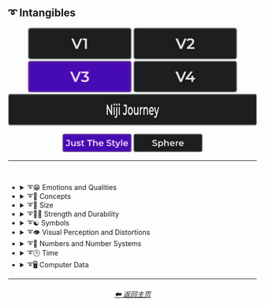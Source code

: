 <h2>➰ Intangibles</h2>

<div align="center">

[<img src="/Images/Repo_Parts/Buttons/Version_Buttons/button_version_V1_inactive.webp?raw=true" alt="MidJourney V1" height="64" />](/Pages/MJ_V1/Style_Pages/Sphere/Intangibles.md)
[<img src="/Images/Repo_Parts/Buttons/Version_Buttons/button_version_V2_inactive.webp?raw=true" alt="MidJourney V2" height="64" />](/Pages/MJ_V2/Style_Pages/Sphere/Intangibles.md)
[<img src="/Images/Repo_Parts/Buttons/Version_Buttons/button_version_V3_active.webp?raw=true" alt="MidJourney V3" height="64" />](/Pages/MJ_V3/Style_Pages/Just_The_Style/Intangibles.md)
[<img src="/Images/Repo_Parts/Buttons/Version_Buttons/button_version_V4_inactive.webp?raw=true" alt="MidJourney V4" height="64" />](/Pages/MJ_V4/Style_Pages/Just_The_Style/Intangibles.md)
<br>
[<img src="/Images/Repo_Parts/Buttons/Version_Buttons/button_version_niji_inactive_full.webp?raw=true" alt="Niji Journey" height="64" />](/Pages/Niji_Journey/Style_Pages/Intangibles.md)

[<img src="/Images/Repo_Parts/Buttons/Image_Type_Buttons/button_just_the_style_active.webp?raw=true" alt="Just The Style" width="140.5" />](/Pages/MJ_V3/Style_Pages/Just_The_Style/Intangibles.md)
[<img src="/Images/Repo_Parts/Buttons/Image_Type_Buttons/button_sphere_inactive.webp?raw=true" alt="Sphere" width="140.5" />](/Pages/MJ_V3/Style_Pages/Sphere/Intangibles.md)

</div>

<hr>
<br>


- <details><summary>➰😁 Emotions and Qualities</summary><p><div align="center">

	| Happy | Happy Accidents | Joyful |
	| :-: | :-: | :-: |
	| <img src="/Images/MJ_V3/MidJourney_Styles/Happy.webp?raw=true" width="256" /> | <img src="/Images/MJ_V3/MidJourney_Styles/Happy_Accidents.webp?raw=true" width="256" /> | <img src="/Images/MJ_V3/MidJourney_Styles/Wave_12/Joyful.webp?raw=true" width="256" /> |
	
	<br>

	| Excited | Euphoric | Love |
	| :-: | :-: | :-: |
	| <img src="/Images/MJ_V3/MidJourney_Styles/Excited.webp?raw=true" width="256" /> | <img src="/Images/MJ_V3/MidJourney_Styles/Euphoric.webp?raw=true" width="256" /> | <img src="/Images/MJ_V3/MidJourney_Styles/Wave_11/Love.webp?raw=true" width="256" /> |

	<br>
	
	| Sad | Lonely | Depressing |
	| :-: | :-: | :-: |
	| <img src="/Images/MJ_V3/MidJourney_Styles/Sad.webp?raw=true" width="256" /> | <img src="/Images/MJ_V3/MidJourney_Styles/Lonely.webp?raw=true" width="256" /> | <img src="/Images/MJ_V3/MidJourney_Styles/Depressing.webp?raw=true" width="256" /> |
	
	<br>
	
	| Cheerful | Surprise |
	| :-: | :-: |
	| <img src="/Images/MJ_V3/MidJourney_Styles/Wave_13/Cheerful.webp?raw=true" width="256" /> | <img src="/Images/MJ_V3/MidJourney_Styles/Wave_12/Surprise.webp?raw=true" width="256" /> |

	<br>

	| Emotion | Emotional |
	| :-: | :-: |
	| <img src="/Images/MJ_V3/MidJourney_Styles/Wave_13/Emotion.webp?raw=true" width="256" /> | <img src="/Images/MJ_V3/MidJourney_Styles/Wave_12/Emotional.webp?raw=true" width="256" /> |

	<br>
	
	| Intense | Freaky |
	| :-: | :-: |
	| <img src="/Images/MJ_V3/MidJourney_Styles/Wave_14/Intense.webp?raw=true" width="256" /> | <img src="/Images/MJ_V3/MidJourney_Styles/Freaky.webp?raw=true" width="256" /> |

	<br>
	
	| Clever | Brilliant | Intelligent |
	| :-: | :-: | :-: |
	| <img src="/Images/MJ_V3/MidJourney_Styles/Wave_12/Clever.webp?raw=true" width="256" /> | <img src="/Images/MJ_V3/MidJourney_Styles/Wave_13/Brilliant.webp?raw=true" width="256" /> | <img src="/Images/MJ_V3/MidJourney_Styles/Wave_13/Intelligent.webp?raw=true" width="256" /> |

	<br>

	| Whimsical |
	| :-: |
	| <img src="/Images/MJ_V3/MidJourney_Styles/Wave_12/Whimsical.webp?raw=true" width="256" /> |
	
	<br>
	
	| Pleasing | Evocative |
	| :-: | :-: |
	| <img src="/Images/MJ_V3/MidJourney_Styles/Wave_13/Pleasing.webp?raw=true" width="256" /> | <img src="/Images/MJ_V3/MidJourney_Styles/Wave_12/Evocative.webp?raw=true" width="256" /> |

	<br>

	| Angry | Dangerous |
	| :-: | :-: |
	| <img src="/Images/MJ_V3/MidJourney_Styles/Angry.webp?raw=true" width="256" /> | <img src="/Images/MJ_V3/MidJourney_Styles/Wave_11/Dangerous.webp?raw=true" width="256" /> |

	<br>

	| Angelic | Good | Heavenly |
	| :-: | :-: | :-: |
	| <img src="/Images/MJ_V3/MidJourney_Styles/Angelic.webp?raw=true" width="256" /> | <img src="/Images/MJ_V3/MidJourney_Styles/Good.webp?raw=true" width="256" /> | <img src="/Images/MJ_V3/MidJourney_Styles/Wave_12/Heavenly.webp?raw=true" width="256" /> |

	<br>

	| Evil | Diabolic | Demonic |
	| :-: | :-: | :-: |
	| <img src="/Images/MJ_V3/MidJourney_Styles/Evil.webp?raw=true" width="256" /> | <img src="/Images/MJ_V3/MidJourney_Styles/Wave_11/Diabolic.webp?raw=true" width="256" /> | <img src="/Images/MJ_V3/MidJourney_Styles/Wave_11/Demonic.webp?raw=true" width="256" /> |

	<br>

	| Corrupt | Corrupted |
	| :-: | :-: |
	| <img src="/Images/MJ_V3/MidJourney_Styles/Wave_11/Corrupt.webp?raw=true" width="256" /> | <img src="/Images/MJ_V3/MidJourney_Styles/Wave_11/Corrupted.webp?raw=true" width="256" /> |

	<br>
	
	| God | Devil |
	| :-: | :-: |
	| <img src="/Images/MJ_V3/MidJourney_Styles/God.webp?raw=true" width="256" /> | <img src="/Images/MJ_V3/MidJourney_Styles/Devil.webp?raw=true" width="256" /> |

	<br>

	| Benevolent | Malevolent |
	| :-: | :-: |
	| <img src="/Images/MJ_V3/MidJourney_Styles/Benevolent.webp?raw=true" width="256" /> | <img src="/Images/MJ_V3/MidJourney_Styles/Malevolent.webp?raw=true" width="256" /> |

	<br>
	
	| Troubled | Cringey |
	| :-: | :-: |
	| <img src="/Images/MJ_V3/MidJourney_Styles/Wave_14/Troubled.webp?raw=true" width="256" /> | <img src="/Images/MJ_V3/MidJourney_Styles/Wave_14/Cringey.webp?raw=true" width="256" /> |

	<br>

	| Creepy | Horror | Frightened |
	| :-: | :-: | :-: |
	| <img src="/Images/MJ_V3/MidJourney_Styles/Creepy.webp?raw=true" width="256" /> | <img src="/Images/MJ_V3/MidJourney_Styles/Horror.webp?raw=true" width="256" /> | <img src="/Images/MJ_V3/MidJourney_Styles/Wave_12/Frightened.webp?raw=true" width="256" /> |

	<br>
	
	| Soulful | Sublime | Ideal |
	| :-: | :-: | :-: |
	| <img src="/Images/MJ_V3/MidJourney_Styles/Wave_12/Soulful.webp?raw=true" width="256" /> | <img src="/Images/MJ_V3/MidJourney_Styles/Wave_12/Sublime.webp?raw=true" width="256" /> | <img src="/Images/MJ_V3/MidJourney_Styles/Wave_12/Ideal.webp?raw=true" width="256" /> |

	<br>

	| Luscious | Consumable |
	| :-: | :-: |
	| <img src="/Images/MJ_V3/MidJourney_Styles/Wave_13/Luscious.webp?raw=true" width="256" /> | <img src="/Images/MJ_V3/MidJourney_Styles/Wave_13/Consumable.webp?raw=true" width="256" /> |

	<br>
	
	| Cute |
	| :-: |
	| <img src="/Images/MJ_V3/MidJourney_Styles/Wave_11/Cute.webp?raw=true" width="256" /> |

	</div></p></details>


- <details><summary>➰🧠 Concepts</summary><p><div align="center">

	| Concept | Conceptual | Number |
	| :-: | :-: | :-: |
	| <img src="/Images/MJ_V3/MidJourney_Styles/Wave_13/Concept.webp?raw=true" width="256" /> | <img src="/Images/MJ_V3/MidJourney_Styles/Wave_14/Conceptual.webp?raw=true" width="256" /> | <img src="/Images/MJ_V3/MidJourney_Styles/Wave_13/Number.webp?raw=true" width="256" /> |

	<br>

	| Infused | Refreshing | Essence |
	| :-: | :-: | :-: |
	| <img src="/Images/MJ_V3/MidJourney_Styles/Infused.webp?raw=true" width="256" /> | <img src="/Images/MJ_V3/MidJourney_Styles/Refreshing.webp?raw=true" width="256" /> | <img src="/Images/MJ_V3/MidJourney_Styles/Essence.webp?raw=true" width="256" /> |
	
	<br>
	
	| Esoteric | Supersonic | Magnetic |
	| :-: | :-: | :-: |
	| <img src="/Images/MJ_V3/MidJourney_Styles/Wave_11/Esoteric.webp?raw=true" width="256" /> | <img src="/Images/MJ_V3/MidJourney_Styles/Supersonic.webp?raw=true" width="256" /> | <img src="/Images/MJ_V3/MidJourney_Styles/Wave_11/Magnetic.webp?raw=true" width="256" /> |

	<br>

	| Significant | Insanity |
	| :-: | :-: |
	| <img src="/Images/MJ_V3/MidJourney_Styles/Significant.webp?raw=true" width="256" /> | <img src="/Images/MJ_V3/MidJourney_Styles/Wave_11/Insanity.webp?raw=true" width="256" /> |

	<br>

	| Void |
	| :-: |
	| <img src="/Images/MJ_V3/MidJourney_Styles/Wave_12/Void.webp?raw=true" width="256" /> |
	
	<br>
	
	| Theme |
	| :-: |
	| <img src="/Images/MJ_V3/MidJourney_Styles/Wave_13/Theme.webp?raw=true" width="256" /> |

	<br>

	| Neural | Bleak | Barren |
	| :-: | :-: | :-: |
	| <img src="/Images/MJ_V3/MidJourney_Styles/Wave_13/Neural.webp?raw=true" width="256" /> | <img src="/Images/MJ_V3/MidJourney_Styles/Wave_13/Bleak.webp?raw=true" width="256" /> | <img src="/Images/MJ_V3/MidJourney_Styles/Wave_13/Barren.webp?raw=true" width="256" /> |
	
	<br>

	| Eerie | Vast |
	| :-: | :-: |
	| <img src="/Images/MJ_V3/MidJourney_Styles/Wave_10/Eerie.webp?raw=true" width="256" /> | <img src="/Images/MJ_V3/MidJourney_Styles/Wave_10/Vast.webp?raw=true" width="256" /> |
	
	<br>

	| Nothing | Something |
	| :-: | :-: |
	| <img src="/Images/MJ_V3/MidJourney_Styles/Wave_11/Nothing.webp?raw=true" width="256" /> | <img src="/Images/MJ_V3/MidJourney_Styles/Wave_11/Something.webp?raw=true" width="256" /> |
	
	<br>
	
	| Anything | Everything |
	| :-: | :-: |
	| <img src="/Images/MJ_V3/MidJourney_Styles/Wave_11/Anything.webp?raw=true" width="256" /> | <img src="/Images/MJ_V3/MidJourney_Styles/Wave_11/Everything.webp?raw=true" width="256" /> |

	<br>

	| Someone | Somebody |
	| :-: | :-: |
	| <img src="/Images/MJ_V3/MidJourney_Styles/Wave_12/Someone.webp?raw=true" width="256" /> | <img src="/Images/MJ_V3/MidJourney_Styles/Wave_12/Somebody.webp?raw=true" width="256" /> |

	<br>

	| No-one | Nobody |
	| :-: | :-: |
	| <img src="/Images/MJ_V3/MidJourney_Styles/Wave_12/No-one.webp?raw=true" width="256" /> | <img src="/Images/MJ_V3/MidJourney_Styles/Wave_12/Nobody.webp?raw=true" width="256" /> |

	<br>

	| Anyone | Anybody |
	| :-: | :-: |
	| <img src="/Images/MJ_V3/MidJourney_Styles/Wave_12/Anyone.webp?raw=true" width="256" /> | <img src="/Images/MJ_V3/MidJourney_Styles/Wave_12/Anybody.webp?raw=true" width="256" /> |

	<br>
	
	| Forms | Freaky-Forms |
	| :-: | :-: |
	| <img src="/Images/MJ_V3/MidJourney_Styles/Forms.webp?raw=true" width="256" /> | <img src="/Images/MJ_V3/MidJourney_Styles/Freaky-Forms.webp?raw=true" width="256" /> |

	<br>
	
	| Unknown | Untitled |
	| :-: | :-: |
	| <img src="/Images/MJ_V3/MidJourney_Styles/Unknown.webp?raw=true" width="256" /> | <img src="/Images/MJ_V3/MidJourney_Styles/Untitled.webp?raw=true" width="256" /> |
	
	<br>
	
	| Example | Instance | Incarnation |
	| :-: | :-: | :-: |
	| <img src="/Images/MJ_V3/MidJourney_Styles/Example.webp?raw=true" width="256" /> | <img src="/Images/MJ_V3/MidJourney_Styles/Instance.webp?raw=true" width="256" /> | <img src="/Images/MJ_V3/MidJourney_Styles/Incarnation.webp?raw=true" width="256" /> |
	
	<br>
	
	| Multifarious | Diverse |
	| :-: | :-: |
	| <img src="/Images/MJ_V3/MidJourney_Styles/Multifarious.webp?raw=true" width="256" /> | <img src="/Images/MJ_V3/MidJourney_Styles/Diverse.webp?raw=true" width="256" /> |

	<br>
	
	| Feng Shui | Perfectionism | OCD |
	| :-: | :-: | :-: |
	| <img src="/Images/MJ_V3/MidJourney_Styles/Feng_Shui.webp?raw=true" width="256" /> | <img src="/Images/MJ_V3/MidJourney_Styles/Perfectionism.webp?raw=true" width="256" /> | <img src="/Images/MJ_V3/MidJourney_Styles/OCD.webp?raw=true" width="256" /> |
	
	<br>

	| Knolling | Organized | Sorted |
	| :-: | :-: | :-: |
	| <img src="/Images/MJ_V3/MidJourney_Styles/Wave_14/Knolling.webp?raw=true" width="256" /> | <img src="/Images/MJ_V3/MidJourney_Styles/Organized.webp?raw=true" width="256" /> | <img src="/Images/MJ_V3/MidJourney_Styles/Sorted.webp?raw=true" width="256" /> |

	<br>

	| Neat | Tidy | Archive |
	| :-: | :-: | :-: |
	| <img src="/Images/MJ_V3/MidJourney_Styles/Neat.webp?raw=true" width="256" /> | <img src="/Images/MJ_V3/MidJourney_Styles/Tidy.webp?raw=true" width="256" /> | <img src="/Images/MJ_V3/MidJourney_Styles/Wave_12/Archive.webp?raw=true" width="256" /> |

	<br>
	
	| Random | Technique |
	| :-: | :-: |
	| <img src="/Images/MJ_V3/MidJourney_Styles/Random.webp?raw=true" width="256" /> | <img src="/Images/MJ_V3/MidJourney_Styles/Wave_13/Technique.webp?raw=true" width="256" /> |

	<br>

	| Array | Flexible | Upside-Down |
	| :-: | :-: | :-: |
	| <img src="/Images/MJ_V3/MidJourney_Styles/Array.webp?raw=true" width="256" /> | <img src="/Images/MJ_V3/MidJourney_Styles/Flexible.webp?raw=true" width="256" /> | <img src="/Images/MJ_V3/MidJourney_Styles/Upside-Down.webp?raw=true" width="256" /> |

	<br>
	
	| Chiral | Chirality | Ambidextrous |
	| :-: | :-: | :-: |
	| <img src="/Images/MJ_V3/MidJourney_Styles/Wave_14/Chiral.webp?raw=true" width="256" /> | <img src="/Images/MJ_V3/MidJourney_Styles/Wave_14/Chirality.webp?raw=true" width="256" /> | <img src="/Images/MJ_V3/MidJourney_Styles/Wave_14/Ambidextrous.webp?raw=true" width="256" /> |
	
	<br>
	
	| Continuity | Paradigm |
	| :-: | :-: |
	| <img src="/Images/MJ_V3/MidJourney_Styles/Wave_14/Continuity.webp?raw=true" width="256" /> | <img src="/Images/MJ_V3/MidJourney_Styles/Paradigm.webp?raw=true" width="256" /> |

	<br>
	
	| Representation | Manifestation | Indication |
	| :-: | :-: | :-: |
	| <img src="/Images/MJ_V3/MidJourney_Styles/Representation.webp?raw=true" width="256" /> | <img src="/Images/MJ_V3/MidJourney_Styles/Manifestation.webp?raw=true" width="256" /> | <img src="/Images/MJ_V3/MidJourney_Styles/Indication.webp?raw=true" width="256" /> |
	
	<br>
	
	| Embodiment | Quintessence | Apotheosis |
	| :-: | :-: | :-: |
	| <img src="/Images/MJ_V3/MidJourney_Styles/Embodiment.webp?raw=true" width="256" /> | <img src="/Images/MJ_V3/MidJourney_Styles/Quintessence.webp?raw=true" width="256" /> | <img src="/Images/MJ_V3/MidJourney_Styles/Apotheosis.webp?raw=true" width="256" /> |

	<br>
	
	| Kinetic |
	| :-: |
	| <img src="/Images/MJ_V3/MidJourney_Styles/Wave_14/Kinetic.webp?raw=true" width="256" /> |

	<br>

	| Muted | Silence |
	| :-: | :-: |
	| <img src="/Images/MJ_V3/MidJourney_Styles/Muted.webp?raw=true" width="256" /> | <img src="/Images/MJ_V3/MidJourney_Styles/Wave_12/Silence.webp?raw=true" width="256" /> |

	<br>
	
	| Secret | Secretive |
	| :-: | :-: |
	| <img src="/Images/MJ_V3/MidJourney_Styles/Secret.webp?raw=true" width="256" /> | <img src="/Images/MJ_V3/MidJourney_Styles/Secretive.webp?raw=true" width="256" /> |

	<br>

	| Ambiguous Image | Bayer Matrix |
	| :-: | :-: |
	| <img src="/Images/MJ_V3/MidJourney_Styles/Ambiguous_Image.webp?raw=true" width="256" /> | <img src="/Images/MJ_V3/MidJourney_Styles/Bayer_Matrix.webp?raw=true" width="256" /> |

	<br>

	| Beginning | End | Extended |
    | :-: | :-: | :-: |
    | <img src="/Images/MJ_V3/MidJourney_Styles/Beginning.webp?raw=true" width="256" /> | <img src="/Images/MJ_V3/MidJourney_Styles/End.webp?raw=true" width="256" /> | <img src="/Images/MJ_V3/MidJourney_Styles/Wave_13/Extended.webp?raw=true" width="256" /> |

	<br>

	| Life | Death | Purgatory |
	| :-: | :-: | :-: |
	| <img src="/Images/MJ_V3/MidJourney_Styles/Wave_12/Life.webp?raw=true" width="256" /> | <img src="/Images/MJ_V3/MidJourney_Styles/Wave_12/Death.webp?raw=true" width="256" /> | <img src="/Images/MJ_V3/MidJourney_Styles/Wave_12/Purgatory.webp?raw=true" width="256" /> |

	<br>

	| Mind | Ego | Egodeath |
	| :-: | :-: | :-: |
	| <img src="/Images/MJ_V3/MidJourney_Styles/Wave_12/Mind.webp?raw=true" width="256" /> | <img src="/Images/MJ_V3/MidJourney_Styles/Wave_12/Ego.webp?raw=true" width="256" /> | <img src="/Images/MJ_V3/MidJourney_Styles/Wave_12/Egodeath.webp?raw=true" width="256" /> |

	<br>

	| Paradox | Cryptic |
	| :-: | :-: |
	|<img src="/Images/MJ_V3/MidJourney_Styles/Paradox.webp?raw=true" width="256" /> | <img src="/Images/MJ_V3/MidJourney_Styles/Wave_14/Cryptic.webp?raw=true" width="256" /> |

	<br>

	| Modified | Modification | Manipulation |
	| :-: | :-: | :-: |
	| <img src="/Images/MJ_V3/MidJourney_Styles/Wave_13/Modified.webp?raw=true" width="256" /> | <img src="/Images/MJ_V3/MidJourney_Styles/Wave_13/Modification.webp?raw=true" width="256" /> | <img src="/Images/MJ_V3/MidJourney_Styles/Wave_13/Manipulation.webp?raw=true" width="256" /> |
	
	<br>
	
	| Alterations |
	| :-: |
	| <img src="/Images/MJ_V3/MidJourney_Styles/Alterations.webp?raw=true" width="256" /> |

	<br>
	
	| Miscellaneous | Experimental |
	| :-: | :-: |
	| <img src="/Images/MJ_V3/MidJourney_Styles/Wave_13/Miscellaneous.webp?raw=true" width="256" /> | <img src="/Images/MJ_V3/MidJourney_Styles/Wave_13/Experimental.webp?raw=true" width="256" /> |
	
	<br>
	
	| Aspect | Ratio | Aspect Ratio |
	| :-: | :-: | :-: |
	| <img src="/Images/MJ_V3/MidJourney_Styles/Wave_13/Aspect.webp?raw=true" width="256" /> | <img src="/Images/MJ_V3/MidJourney_Styles/Wave_13/Ratio.webp?raw=true" width="256" /> | <img src="/Images/MJ_V3/MidJourney_Styles/Wave_13/Aspect_Ratio.webp?raw=true" width="256" /> |
	
	<br>

	| Physics | Wafting |
	| :-: | :-: |
	| <img src="/Images/MJ_V3/MidJourney_Styles/Physics.webp?raw=true" width="256" /> | <img src="/Images/MJ_V3/MidJourney_Styles/Wafting.webp?raw=true" width="256" /> |

	<br>

	| System | Prompt |
	| :-: | :-: |
	| <img src="/Images/MJ_V3/MidJourney_Styles/Wave_13/System.webp?raw=true" width="256" /> | <img src="/Images/MJ_V3/MidJourney_Styles/Wave_11/Prompt.webp?raw=true" width="256" /> |

    <br>

    | Sinusoid | Summation |
    | :-: | :-: |
    | <img src="/Images/MJ_V3/MidJourney_Styles/Sinusoid.webp?raw=true" width="256" /> | <img src="/Images/MJ_V3/MidJourney_Styles/Summation.webp?raw=true" width="256" /> |

    <br>

    | Destructive | Abrasion |
    | :-: | :-: |
    | <img src="/Images/MJ_V3/MidJourney_Styles/Destructive.webp?raw=true" width="256" /> | <img src="/Images/MJ_V3/MidJourney_Styles/Abrasion.webp?raw=true" width="256" /> |

    <br>

    | Obstructed | Convergence |
    | :-: | :-: |
    | <img src="/Images/MJ_V3/MidJourney_Styles/Obstructed.webp?raw=true" width="256" /> | <img src="/Images/MJ_V3/MidJourney_Styles/Convergence.webp?raw=true" width="256" /> |

    <br>

    | Displace | Shifted | Shifting |
    | :-: | :-: | :-: |
    | <img src="/Images/MJ_V3/MidJourney_Styles/Displace.webp?raw=true" width="256" /> | <img src="/Images/MJ_V3/MidJourney_Styles/Shifted.webp?raw=true" width="256" /> | <img src="/Images/MJ_V3/MidJourney_Styles/Shifting.webp?raw=true" width="256" /> |
	
	<br>
	
	| Accumulation | Accumulated |
	| :-: | :-: |
	| <img src="/Images/MJ_V3/MidJourney_Styles/Accumulation.webp?raw=true" width="256" /> | <img src="/Images/MJ_V3/MidJourney_Styles/Accumulated.webp?raw=true" width="256" /> |

	<br>

	| Resolution | Format |
	| :-: | :-: |
	| <img src="/Images/MJ_V3/MidJourney_Styles/Wave_13/Resolution.webp?raw=true" width="256" /> | <img src="/Images/MJ_V3/MidJourney_Styles/Wave_13/Format.webp?raw=true" width="256" /> |

	<br>
	
	| Breathing |
	| :-: |
	| <img src="/Images/MJ_V3/MidJourney_Styles/Breathing.webp?raw=true" width="256" /> |

	<br>
	
	| Play | Playing | Playful |
	| :-: | :-: | :-: |
	| <img src="/Images/MJ_V3/MidJourney_Styles/Play.webp?raw=true" width="256" /> | <img src="/Images/MJ_V3/MidJourney_Styles/Playing.webp?raw=true" width="256" /> | <img src="/Images/MJ_V3/MidJourney_Styles/Playful.webp?raw=true" width="256" /> |

	<br>
	
	| Wulfken |
	| :-: |
	| <img src="/Images/MJ_V3/MidJourney_Styles/Wulfken.webp?raw=true" width="256" /> |
	
	<br>
	
	| Nom | Nom-Nom |
	| :-: | :-: |
	| <img src="/Images/MJ_V3/MidJourney_Styles/Nom.webp?raw=true" width="256" /> | <img src="/Images/MJ_V3/MidJourney_Styles/Nom-Nom.webp?raw=true" width="256" /> |

	<br>
	
	| Derp | Hurr-Durr |
	| :-: | :-: |
	| <img src="/Images/MJ_V3/MidJourney_Styles/Derp.webp?raw=true" width="256" /> | <img src="/Images/MJ_V3/MidJourney_Styles/Hurr-Durr.webp?raw=true" width="256" /> |
	
	<br>
	
	| Derr | Durrific |
	| :-: | :-: |
	| <img src="/Images/MJ_V3/MidJourney_Styles/Derr.webp?raw=true" width="256" /> | <img src="/Images/MJ_V3/MidJourney_Styles/Durrific.webp?raw=true" width="256" /> |

	</div></p></details>


- <details><summary>➰🤏 Size</summary><p><div align="center">

	| Size | Bite-Sized | Scale |
	| :-: | :-: | :-: |
	| <img src="/Images/MJ_V3/MidJourney_Styles/Wave_13/Size.webp?raw=true" width="256" /> | <img src="/Images/MJ_V3/MidJourney_Styles/Wave_13/Bite-Sized.webp?raw=true" width="256" /> | <img src="/Images/MJ_V3/MidJourney_Styles/Wave_14/Scale.webp?raw=true" width="256" /> |
	
	<br>
	
	| Nano | Micro | Tiny |
	| :-: | :-: | :-: |
	| <img src="/Images/MJ_V3/MidJourney_Styles/Nano.webp?raw=true" width="256" /> | <img src="/Images/MJ_V3/MidJourney_Styles/Micro.webp?raw=true" width="256" /> | <img src="/Images/MJ_V3/MidJourney_Styles/Tiny.webp?raw=true" width="256" /> |
	
	<br>
	
	| Mini | Big | Large |
	| :-: | :-: | :-: |
	| <img src="/Images/MJ_V3/MidJourney_Styles/Mini.webp?raw=true" width="256" /> | <img src="/Images/MJ_V3/MidJourney_Styles/Big.webp?raw=true" width="256" /> | <img src="/Images/MJ_V3/MidJourney_Styles/Large.webp?raw=true" width="256" /> |

	<br>
	
	| Huge | Massive | Massive Scale |
	| :-: | :-: | :-: |
	| <img src="/Images/MJ_V3/MidJourney_Styles/Huge.webp?raw=true" width="256" /> | <img src="/Images/MJ_V3/MidJourney_Styles/Massive.webp?raw=true" width="256" /> | <img src="/Images/MJ_V3/MidJourney_Styles/Massive_Scale.webp?raw=true" width="256" /> |

	</div></p></details>


- <details><summary>➰🏋️‍♂️ Strength and Durability</summary><p><div align="center">

	| Weak | Strong | Durable |
	| :-: | :-: | :-: |
	| <img src="/Images/MJ_V3/MidJourney_Styles/Weak.webp?raw=true" width="256" /> | <img src="/Images/MJ_V3/MidJourney_Styles/Strong.webp?raw=true" width="256" /> | <img src="/Images/MJ_V3/MidJourney_Styles/Wave_14/Durable.webp?raw=true" width="256" /> |

	<br>

	| Powerful |
	| :-: |
	| <img src="/Images/MJ_V3/MidJourney_Styles/Powerful.webp?raw=true" width="256" /> |

	</div></p></details>


- <details><summary>➰☯ Symbols</summary><p>

  - <details><summary>☯♓ Zodiac Signs</summary><p><div align="center">

    | Capricornus | Aquarius | Pisces |
    | :-: | :-: | :-: |
    | <img src="/Images/MJ_V3/MidJourney_Styles/Capricornus.webp?raw=true" width="256" /> | <img src="/Images/MJ_V3/MidJourney_Styles/Aquarius.webp?raw=true" width="256" /> | <img src="/Images/MJ_V3/MidJourney_Styles/Pisces.webp?raw=true" width="256" /> |

    <br>

    | Taurus | Gemini | Cancer |
    | :-: | :-: | :-: |
    | <img src="/Images/MJ_V3/MidJourney_Styles/Taurus.webp?raw=true" width="256" /> | <img src="/Images/MJ_V3/MidJourney_Styles/Gemini.webp?raw=true" width="256" /> | <img src="/Images/MJ_V3/MidJourney_Styles/Cancer.webp?raw=true" width="256" /> |

    <br>

    | Leo | Virgo | Libra |
    | :-: | :-: | :-: |
    | <img src="/Images/MJ_V3/MidJourney_Styles/Leo.webp?raw=true" width="256" /> | <img src="/Images/MJ_V3/MidJourney_Styles/Virgo.webp?raw=true" width="256" /> | <img src="/Images/MJ_V3/MidJourney_Styles/Libra.webp?raw=true" width="256" /> |

    <br>

    | Scorpio | Sagittarius |
    | :-: | :-: |
    | <img src="/Images/MJ_V3/MidJourney_Styles/Scorpio.webp?raw=true" width="256" /> | <img src="/Images/MJ_V3/MidJourney_Styles/Sagittarius.webp?raw=true" width="256" /> |

	</div></p></details>


  - <details><summary>☯🔣 Unicode Symbols</summary><p><div align="center">

	| <br>,<p><div align="center"><i><h6>Comma</h6></i></div></p> | <br>&#x27;<p><div align="center"><i><h6>Apostrophe</h6></i></div></p> |
	| :-: | :-: |
	| <img src="/Images/MJ_V3/MidJourney_Styles/Unicode_Symbols/Comma.webp?raw=true" width="256" /> | <img src="/Images/MJ_V3/MidJourney_Styles/Unicode_Symbols/Apostrophe.webp?raw=true" width="256" /> |

	<br>

	| <br>&#x22;<p><div align="center"><i><h6>Quotation Mark</h6></i></div></p> | <br>„<p><div align="center"><i><h6>Double Low-9 Quotation Mark</h6></i></div></p> |
	| :-: | :-: |
	| <img src="/Images/MJ_V3/MidJourney_Styles/Unicode_Symbols/QuotationMark.webp?raw=true" width="256" /> | <img src="/Images/MJ_V3/MidJourney_Styles/Unicode_Symbols/DoubleLow-9QuotationMark.webp?raw=true" width="256" /> |

	<br>

	| <br>.<p><div align="center"><i><h6>Period</h6></i></div></p> | <br>…<p><div align="center"><i><h6>Ellipsis</h6></i></div></p> | <br>`<p><div align="center"><i><h6>Backtick</h6></i></div></p> |
	| :-: | :-: | :-: |
	| <img src="/Images/MJ_V3/MidJourney_Styles/Unicode_Symbols/Period.webp?raw=true" width="256" /> | <img src="/Images/MJ_V3/MidJourney_Styles/Unicode_Symbols/Ellipsis.webp?raw=true" width="256" /> | <img src="/Images/MJ_V3/MidJourney_Styles/Unicode_Symbols/Backtick.webp?raw=true" width="256" /> |

	<br>

	| <br>~<p><div align="center"><i><h6>Tilde</h6></i></div></p> | <br>_<p><div align="center"><i><h6>Underscore</h6></i></div></p> | <br>¯<p><div align="center"><i><h6>Macron</h6></i></div></p> |
	| :-: | :-: | :-: |
	| <img src="/Images/MJ_V3/MidJourney_Styles/Unicode_Symbols/Tilde.webp?raw=true" width="256" /> | <img src="/Images/MJ_V3/MidJourney_Styles/Unicode_Symbols/Underscore.webp?raw=true" width="256" /> | <img src="/Images/MJ_V3/MidJourney_Styles/Unicode_Symbols/Macron.webp?raw=true" width="256" /> |

	<br>

	| <br>@<p><div align="center"><i><h6>At Sign</h6></i></div></p> | <br>#<p><div align="center"><i><h6>Number Sign</h6></i></div></p> |
	| :-: | :-: |
	| <img src="/Images/MJ_V3/MidJourney_Styles/Unicode_Symbols/AtSign.webp?raw=true" width="256" /> | <img src="/Images/MJ_V3/MidJourney_Styles/Unicode_Symbols/NumberSign.webp?raw=true" width="256" /> |

	<br>

	| <br>^<p><div align="center"><i><h6>Caret</h6></i></div></p> | <br>°<p><div align="center"><i><h6>Degrees</h6></i></div></p> | <br>¤<p><div align="center"><i><h6>Currency Sign</h6></i></div></p> |
	| :-: | :-: | :-: |
	| <img src="/Images/MJ_V3/MidJourney_Styles/Unicode_Symbols/Caret.webp?raw=true" width="256" /> | <img src="/Images/MJ_V3/MidJourney_Styles/Unicode_Symbols/Degrees.webp?raw=true" width="256" /> | <img src="/Images/MJ_V3/MidJourney_Styles/Unicode_Symbols/CurrencySign.webp?raw=true" width="256" /> |

	<br>

	| <br>$<p><div align="center"><i><h6>Dollar</h6></i></div></p> | <br>¢<p><div align="center"><i><h6>Cent</h6></i></div></p> | <br>£<p><div align="center"><i><h6>Pound</h6></i></div></p> |
	| :-: | :-: | :-: |
	| <img src="/Images/MJ_V3/MidJourney_Styles/Unicode_Symbols/Dollar.webp?raw=true" width="256" /> | <img src="/Images/MJ_V3/MidJourney_Styles/Unicode_Symbols/Cent.webp?raw=true" width="256" /> | <img src="/Images/MJ_V3/MidJourney_Styles/Unicode_Symbols/Pound.webp?raw=true" width="256" /> |

	<br>

	| <br>€<p><div align="center"><i><h6>Euro</h6></i></div></p> | <br>¥<p><div align="center"><i><h6>Yen</h6></i></div></p> | <br>₩<p><div align="center"><i><h6>Won</h6></i></div></p> |
	| :-: | :-: | :-: |
	| <img src="/Images/MJ_V3/MidJourney_Styles/Unicode_Symbols/Euro.webp?raw=true" width="256" /> | <img src="/Images/MJ_V3/MidJourney_Styles/Unicode_Symbols/Yen.webp?raw=true" width="256" /> | <img src="/Images/MJ_V3/MidJourney_Styles/Unicode_Symbols/Won.webp?raw=true" width="256" /> |

	<br>

	| <br>%<p><div align="center"><i><h6>Percent</h6></i></div></p> | <br>‰<p><div align="center"><i><h6>Permile</h6></i></div></p> |
	| :-: | :-: |
	| <img src="/Images/MJ_V3/MidJourney_Styles/Unicode_Symbols/Percent.webp?raw=true" width="256" /> | <img src="/Images/MJ_V3/MidJourney_Styles/Unicode_Symbols/Permile.webp?raw=true" width="256" /> |

	<br>

	| <br>&<p><div align="center"><i><h6>Ampersand</h6></i></div></p> | <br>⅋<p><div align="center"><i><h6>Turned Ampersand</h6></i></div></p> |
	| :-: | :-: |
	| <img src="/Images/MJ_V3/MidJourney_Styles/Unicode_Symbols/Ampersand.webp?raw=true" width="256" /> | <img src="/Images/MJ_V3/MidJourney_Styles/Unicode_Symbols/TurnedAmpersand.webp?raw=true" width="256" /> |

	<br>

	| <br>;<p><div align="center"><i><h6>Semicolon</h6></i></div></p> | <br>:<p><div align="center"><i><h6>Colon</h6></i></div></p> | <br>⁝<p><div align="center"><i><h6>Isocolon</h6></i></div></p> |
	| :-: | :-: | :-: |
	| <img src="/Images/MJ_V3/MidJourney_Styles/Unicode_Symbols/Semicolon.webp?raw=true" width="256" /> | <img src="/Images/MJ_V3/MidJourney_Styles/Unicode_Symbols/Colon.webp?raw=true" width="256" /> | <img src="/Images/MJ_V3/MidJourney_Styles/Unicode_Symbols/Isocolon.webp?raw=true" width="256" /> |

	<br>

	| <br>&#x7C;<p><div align="center"><i><h6>Vertical Bar</h6></i></div></p> | <br>¦<p><div align="center"><i><h6>Broken Vertical Bar</h6></i></div></p> |
	| :-: | :-: |
	| <img src="/Images/MJ_V3/MidJourney_Styles/Unicode_Symbols/VerticalBar.webp?raw=true" width="256" /> | <img src="/Images/MJ_V3/MidJourney_Styles/Unicode_Symbols/BrokenVerticalBar.webp?raw=true" width="256" /> |

	<br>

	| <br>/<p><div align="center"><i><h6>Slash</h6></i></div></p> | <br>&#x5C;<p><div align="center"><i><h6>Backslash</h6></i></div></p> |
	| :-: | :-: |
	| <img src="/Images/MJ_V3/MidJourney_Styles/Unicode_Symbols/Slash.webp?raw=true" width="256" /> | <img src="/Images/MJ_V3/MidJourney_Styles/Unicode_Symbols/Backslash.webp?raw=true" width="256" /> |

	<br>

	| <br>+<p><div align="center"><i><h6>Plus</h6></i></div></p> | <br>-<p><div align="center"><i><h6>Hyphen</h6></i></div></p> | <br>±<p><div align="center"><i><h6>Plus-Minus Sign</h6></i></div></p> |
	| :-: | :-: | :-: |
	| <img src="/Images/MJ_V3/MidJourney_Styles/Unicode_Symbols/Plus.webp?raw=true" width="256" /> | <img src="/Images/MJ_V3/MidJourney_Styles/Unicode_Symbols/Hyphen.webp?raw=true" width="256" /> | <img src="/Images/MJ_V3/MidJourney_Styles/Unicode_Symbols/Plus-MinusSign.webp?raw=true" width="256" /> |

	<br>

	| <br>×<p><div align="center"><i><h6>Multiply</h6></i></div></p> | <br>÷<p><div align="center"><i><h6>Divide</h6></i></div></p> | <br>=<p><div align="center"><i><h6>Equals</h6></i></div></p> |
	| :-: | :-: | :-: |
	| <img src="/Images/MJ_V3/MidJourney_Styles/Unicode_Symbols/Multiply.webp?raw=true" width="256" /> | <img src="/Images/MJ_V3/MidJourney_Styles/Unicode_Symbols/Divide.webp?raw=true" width="256" /> | <img src="/Images/MJ_V3/MidJourney_Styles/Unicode_Symbols/Equals.webp?raw=true" width="256" /> |

	<br>

	| <br><<p><div align="center"><i><h6>Less Than</h6></i></div></p> | <br>><p><div align="center"><i><h6>Greater Than</h6></i></div></p> |
	| :-: | :-: |
	| <img src="/Images/MJ_V3/MidJourney_Styles/Unicode_Symbols/LessThan.webp?raw=true" width="256" /> | <img src="/Images/MJ_V3/MidJourney_Styles/Unicode_Symbols/GreaterThan.webp?raw=true" width="256" /> |

	<br>

	| <br>!<p><div align="center"><i><h6>Exclimation Mark</h6></i></div></p> | <br>¡<p><div align="center"><i><h6>Inverted Exclimation Mark</h6></i></div></p> |
	| :-: | :-: |
	| <img src="/Images/MJ_V3/MidJourney_Styles/Unicode_Symbols/ExclimationMark.webp?raw=true" width="256" /> | <img src="/Images/MJ_V3/MidJourney_Styles/Unicode_Symbols/InvertedExclimationMark.webp?raw=true" width="256" /> |

	<br>

	| <br>?<p><div align="center"><i><h6>Question Mark</h6></i></div></p> | <br>¿<p><div align="center"><i><h6>Inverted Question Mark</h6></i></div></p> | <br>‽<p><div align="center"><i><h6>Interrobang</h6></i></div></p> |
	| :-: | :-: | :-: |
	| <img src="/Images/MJ_V3/MidJourney_Styles/Unicode_Symbols/QuestionMark.webp?raw=true" width="256" /> | <img src="/Images/MJ_V3/MidJourney_Styles/Unicode_Symbols/InvertedQuestionMark.webp?raw=true" width="256" /> | <img src="/Images/MJ_V3/MidJourney_Styles/Unicode_Symbols/Interrobang.webp?raw=true" width="256" /> |

	<br>

	| <br>*<p><div align="center"><i><h6>Asterisk</h6></i></div></p> | <br>⁂<p><div align="center"><i><h6>Asterism</h6></i></div></p> |
	| :-: | :-: |
	| <img src="/Images/MJ_V3/MidJourney_Styles/Unicode_Symbols/Asterisk.webp?raw=true" width="256" /> | <img src="/Images/MJ_V3/MidJourney_Styles/Unicode_Symbols/Asterism.webp?raw=true" width="256" /> |

	<br>

	| <br>•<p><div align="center"><i><h6>Bullet</h6></i></div></p> | <br>‣<p><div align="center"><i><h6>Triangular Bullet</h6></i></div></p> |
	| :-: | :-: |
	| <img src="/Images/MJ_V3/MidJourney_Styles/Unicode_Symbols/Bullet.webp?raw=true" width="256" /> | <img src="/Images/MJ_V3/MidJourney_Styles/Unicode_Symbols/TriangularBullet.webp?raw=true" width="256" /> |

	<br>

	| <br>○<p><div align="center"><i><h6>White Circle</h6></i></div></p> | <br>●<p><div align="center"><i><h6>Black Circle</h6></i></div></p> |
	| :-: | :-: |
	| <img src="/Images/MJ_V3/MidJourney_Styles/Unicode_Symbols/WhiteCircle.webp?raw=true" width="256" /> | <img src="/Images/MJ_V3/MidJourney_Styles/Unicode_Symbols/BlackCircle.webp?raw=true" width="256" /> |

	<br>

	| <br>□<p><div align="center"><i><h6>White Square</h6></i></div></p> | <br>■<p><div align="center"><i><h6>Black Square</h6></i></div></p> | ▪<br>︎<p><div align="center"><i><h6>Small Black Square</h6></i></div></p> |
	| :-: | :-: | :-: |
	| <img src="/Images/MJ_V3/MidJourney_Styles/Unicode_Symbols/WhiteSquare.webp?raw=true" width="256" /> | <img src="/Images/MJ_V3/MidJourney_Styles/Unicode_Symbols/BlackSquare.webp?raw=true" width="256" /> | <img src="/Images/MJ_V3/MidJourney_Styles/Unicode_Symbols/SmallBlackSquare.webp?raw=true" width="256" /> |

	<br>

	| <br>☆<p><div align="center"><i><h6>Star</h6></i></div></p> | <br>◇<p><div align="center"><i><h6>Diamond</h6></i></div></p> |
	| :-: | :-: |
	| <img src="/Images/MJ_V3/MidJourney_Styles/Unicode_Symbols/Star.webp?raw=true" width="256" /> | <img src="/Images/MJ_V3/MidJourney_Styles/Unicode_Symbols/Diamond.webp?raw=true" width="256" /> |

	<br>

	| <br>♤<p><div align="center"><i><h6>Spade</h6></i></div></p> | <br>♡<p><div align="center"><i><h6>Heart</h6></i></div></p> | <br>♧<p><div align="center"><i><h6>Club</h6></i></div></p> |
	| :-: | :-: | :-: |
	| <img src="/Images/MJ_V3/MidJourney_Styles/Unicode_Symbols/Spade.webp?raw=true" width="256" /> | <img src="/Images/MJ_V3/MidJourney_Styles/Unicode_Symbols/Heart.webp?raw=true" width="256" /> | <img src="/Images/MJ_V3/MidJourney_Styles/Unicode_Symbols/Club.webp?raw=true" width="256" /> |

	<br>

	| <br>†<p><div align="center"><i><h6>Dagger</h6></i></div></p> | <br>‡<p><div align="center"><i><h6>Double Dagger</h6></i></div></p> |
	| :-: | :-: |
	| <img src="/Images/MJ_V3/MidJourney_Styles/Unicode_Symbols/Dagger.webp?raw=true" width="256" /> | <img src="/Images/MJ_V3/MidJourney_Styles/Unicode_Symbols/DoubleDagger.webp?raw=true" width="256" /> |

	<br>

	| <br>(<p><div align="center"><i><h6>Left Parenthesis</h6></i></div></p> | <br>)<p><div align="center"><i><h6>Right Parenthesis</h6></i></div></p> |
	| :-: | :-: |
	| <img src="/Images/MJ_V3/MidJourney_Styles/Unicode_Symbols/LeftParenthesis.webp?raw=true" width="256" /> | <img src="/Images/MJ_V3/MidJourney_Styles/Unicode_Symbols/RightParenthesis.webp?raw=true" width="256" /> |

	<br>

	| <br>[<p><div align="center"><i><h6>Left Square Bracket</h6></i></div></p> | <br>]<p><div align="center"><i><h6>Right Square Bracket</h6></i></div></p> |
	| :-: | :-: |
	| <img src="/Images/MJ_V3/MidJourney_Styles/Unicode_Symbols/LeftSquareBracket.webp?raw=true" width="256" /> | <img src="/Images/MJ_V3/MidJourney_Styles/Unicode_Symbols/RightSquareBracket.webp?raw=true" width="256" /> |

	<br>

	| <br>{<p><div align="center"><i><h6>Left Curly Bracket</h6></i></div></p> | <br>}<p><div align="center"><i><h6>Right Curly Bracket</h6></i></div></p> |
	| :-: | :-: |
	| <img src="/Images/MJ_V3/MidJourney_Styles/Unicode_Symbols/LeftCurlyBracket.webp?raw=true" width="256" /> | <img src="/Images/MJ_V3/MidJourney_Styles/Unicode_Symbols/RightCurlyBracket.webp?raw=true" width="256" /> |

	<br>

	| <br>《<p><div align="center"><i><h6>Left Guillemet</h6></i></div></p> | <br>》<p><div align="center"><i><h6>Right Guillemet</h6></i></div></p> |
	| :-: | :-: |
	| <img src="/Images/MJ_V3/MidJourney_Styles/Unicode_Symbols/LeftGuillemet.webp?raw=true" width="256" /> | <img src="/Images/MJ_V3/MidJourney_Styles/Unicode_Symbols/RightGuillemet.webp?raw=true" width="256" /> |

	<br>

	| <br>‹<p><div align="center"><i><h6>Single Left-Pointing Angle Quotation Mark</h6></i></div></p> | <br>›<p><div align="center"><i><h6>Single Right-Pointing Angle Quotation Mark</h6></i></div></p> |
	| :-: | :-: |
	| <img src="/Images/MJ_V3/MidJourney_Styles/Unicode_Symbols/SingleLeft-PointingAngleQuotationMark.webp?raw=true" width="256" /> | <img src="/Images/MJ_V3/MidJourney_Styles/Unicode_Symbols/SingleRight-PointingAngleQuotationMark.webp?raw=true" width="256" /> |

	<br>

	| <br>«<p><div align="center"><i><h6>Double Left-Pointing Angle Quotation Mark</h6></i></div></p> | <br>»<p><div align="center"><i><h6>Double Right-Pointing Angle Quotation Mark</h6></i></div></p> |
	| :-: | :-: |
	| <img src="/Images/MJ_V3/MidJourney_Styles/Unicode_Symbols/DoubleLeft-PointingAngleQuotationMark.webp?raw=true" width="256" /> | <img src="/Images/MJ_V3/MidJourney_Styles/Unicode_Symbols/DoubleRight-PointingAngleQuotationMark.webp?raw=true" width="256" /> |

	<br>

	| <br>™<p><div align="center"><i><h6>Trademark</h6></i></div></p> | <br>©<p><div align="center"><i><h6>Copyright</h6></i></div></p> | <br>®<p><div align="center"><i><h6>Registered Trademark</h6></i></div></p> |
	| :-: | :-: | :-: |
	| <img src="/Images/MJ_V3/MidJourney_Styles/Unicode_Symbols/Trademark.webp?raw=true" width="256" /> | <img src="/Images/MJ_V3/MidJourney_Styles/Unicode_Symbols/Copyright.webp?raw=true" width="256" /> | <img src="/Images/MJ_V3/MidJourney_Styles/Unicode_Symbols/RegisteredTrademark.webp?raw=true" width="256" /> |

	<br>

	| <br>§<p><div align="center"><i><h6>Section Sign</h6></i></div></p> | <br>¶<p><div align="center"><i><h6>Paragraph</h6></i></div></p> | <br>⁋<p><div align="center"><i><h6>Pilcrow</h6></i></div></p> |
	| :-: | :-: | :-: |
	| <img src="/Images/MJ_V3/MidJourney_Styles/Unicode_Symbols/SectionSign.webp?raw=true" width="256" /> | <img src="/Images/MJ_V3/MidJourney_Styles/Unicode_Symbols/Paragraph.webp?raw=true" width="256" /> | <img src="/Images/MJ_V3/MidJourney_Styles/Unicode_Symbols/Pilcrow.webp?raw=true" width="256" /> |

	<br>

	| <br>⁁<p><div align="center"><i><h6>Caret Insertion Point</h6></i></div></p> | <br>ƒ<p><div align="center"><i><h6>LatinF</h6></i></div></p> |
	| :-: | :-: |
	| <img src="/Images/MJ_V3/MidJourney_Styles/Unicode_Symbols/CaretInsertionPoint.webp?raw=true" width="256" /> | <img src="/Images/MJ_V3/MidJourney_Styles/Unicode_Symbols/LatinF.webp?raw=true" width="256" /> |

	<br>

	| <br>←<p><div align="center"><i><h6>Left Arrow</h6></i></div></p> | <br>→<p><div align="center"><i><h6>Right Arrow</h6></i></div></p> |
	| :-: | :-: |
	| <img src="/Images/MJ_V3/MidJourney_Styles/Unicode_Symbols/LeftArrow.webp?raw=true" width="256" /> | <img src="/Images/MJ_V3/MidJourney_Styles/Unicode_Symbols/RightArrow.webp?raw=true" width="256" /> |

	<br>

	| <br>↑<p><div align="center"><i><h6>Up Arrow</h6></i></div></p> | <br>↓<p><div align="center"><i><h6>Down Arrow</h6></i></div></p> |
	| :-: | :-: |
	| <img src="/Images/MJ_V3/MidJourney_Styles/Unicode_Symbols/UpArrow.webp?raw=true" width="256" /> | <img src="/Images/MJ_V3/MidJourney_Styles/Unicode_Symbols/DownArrow.webp?raw=true" width="256" /> |

	<br>

	| <br>⁚<p><div align="center"><i><h6>Two Dots</h6></i></div></p> | <br>⁖<p><div align="center"><i><h6>Three Dots</h6></i></div></p> | <br>⁙<p><div align="center"><i><h6>Five Dots</h6></i></div></p> |
	| :-: | :-: | :-: |
	| <img src="/Images/MJ_V3/MidJourney_Styles/Unicode_Symbols/TwoDots.webp?raw=true" width="256" /> | <img src="/Images/MJ_V3/MidJourney_Styles/Unicode_Symbols/ThreeDots.webp?raw=true" width="256" /> | <img src="/Images/MJ_V3/MidJourney_Styles/Unicode_Symbols/FiveDots.webp?raw=true" width="256" /> |

	<br>

	| <br>⁘<p><div align="center"><i><h6>Four Dots</h6></i></div></p> | <br>⁛<p><div align="center"><i><h6>Four Dots</h6></i></div></p> | <br>⁞<p><div align="center"><i><h6>Vertical Four Dots</h6></i></div></p> |
	| :-: | :-: | :-: |
	| <img src="/Images/MJ_V3/MidJourney_Styles/Unicode_Symbols/FourDots.webp?raw=true" width="256" /> | <img src="/Images/MJ_V3/MidJourney_Styles/Unicode_Symbols/SpacedFourDots.webp?raw=true" width="256" /> | <img src="/Images/MJ_V3/MidJourney_Styles/Unicode_Symbols/VerticalFourDots.webp?raw=true" width="256" /> |

	</div></p></details>


  - <details><summary>☯ Other Symbols</summary><p><div align="center">

	| Symbol | Symbols |
	| :-: | :-: |
	| <img src="/Images/MJ_V3/MidJourney_Styles/Wave_13/Symbol.webp?raw=true" width="256" /> | <img src="/Images/MJ_V3/MidJourney_Styles/Wave_13/Symbols.webp?raw=true" width="256" /> |

	<br>

	| Emblem | Sigil | Blissymbol |
	| :-: | :-: | :-: |
	| <img src="/Images/MJ_V3/MidJourney_Styles/Emblem.webp?raw=true" width="256" /> | <img src="/Images/MJ_V3/MidJourney_Styles/Sigil.webp?raw=true" width="256" /> | <img src="/Images/MJ_V3/MidJourney_Styles/Blissymbol.webp?raw=true" width="256" /> |
	
	<br>
	
	| Rune |
	| :-: |
	| <img src="/Images/MJ_V3/MidJourney_Styles/Rune.webp?raw=true" width="256" /> |

	<br>
	
	| Emoticon | Emote |
	| :-: | :-: |
	| <img src="/Images/MJ_V3/MidJourney_Styles/Emoticon.webp?raw=true" width="256" /> | <img src="/Images/MJ_V3/MidJourney_Styles/Emote.webp?raw=true" width="256" /> |
	
	<br>

	| Zodiac | Zodiac Sign |
	| :-: | :-: |
	| <img src="/Images/MJ_V3/MidJourney_Styles/Wave_13/Zodiac.webp?raw=true" width="256" /> | <img src="/Images/MJ_V3/MidJourney_Styles/Wave_13/Zodiac_Sign.webp?raw=true" width="256" /> |

	<br>

	| Alchemical-Symbols | Astronomical-Symbols |
	| :-: | :-: |
	| <img src="/Images/MJ_V3/MidJourney_Styles/Alchemical-Symbols.webp?raw=true" width="256" /> | <img src="/Images/MJ_V3/MidJourney_Styles/Astronomical-Symbols.webp?raw=true" width="256" /> |
	
	<br>

	
	| Logogram | Ideogram |
	| :-: | :-: |
	| <img src="/Images/MJ_V3/MidJourney_Styles/Logogram.webp?raw=true" width="256" /> | <img src="/Images/MJ_V3/MidJourney_Styles/Ideogram.webp?raw=true" width="256" /> |
	
	<br>
	
	| Lexigram | Lexigram Symbol |
	| :-: | :-: |
	| <img src="/Images/MJ_V3/MidJourney_Styles/Lexigram.webp?raw=true" width="256" /> | <img src="/Images/MJ_V3/MidJourney_Styles/Lexigram_Symbol.webp?raw=true" width="256" /> |
	
	<br>
	
	| Therblig | Therblig Symbol |
	| :-: | :-: |
	| <img src="/Images/MJ_V3/MidJourney_Styles/Therblig.webp?raw=true" width="256" /> | <img src="/Images/MJ_V3/MidJourney_Styles/Therblig_Symbol.webp?raw=true" width="256" /> |
	
	<br>
	
	| Glyph | Glyphigram |
	| :-: | :-: |
	| <img src="/Images/MJ_V3/MidJourney_Styles/Glyph.webp?raw=true" width="256" /> | <img src="/Images/MJ_V3/MidJourney_Styles/Glyphigram.webp?raw=true" width="256" /> |
	
	<br>
	
	| Hieroglyphica | Hieroglyphical |
	| :-: | :-: |
	| <img src="/Images/MJ_V3/MidJourney_Styles/Hieroglyphica.webp?raw=true" width="256" /> | <img src="/Images/MJ_V3/MidJourney_Styles/Hieroglyphical.webp?raw=true" width="256" /> |
	
	<br>

	| Yin Yang | Om Symbol | Clef |
	| :-: | :-: | :-: |
	| <img src="/Images/MJ_V3/MidJourney_Styles/Yin_Yang.webp?raw=true" width="256" /> | <img src="/Images/MJ_V3/MidJourney_Styles/Om_Symbol.webp?raw=true" width="256" /> | <img src="/Images/MJ_V3/MidJourney_Styles/Wave_11/Clef.webp?raw=true" width="256" /> |

	<br>
	
	| Ouroboros | Valknut |
	| :-: | :-: |
	| <img src="/Images/MJ_V3/MidJourney_Styles/Wave_11/Ouroboros.webp?raw=true" width="256" /> | <img src="/Images/MJ_V3/MidJourney_Styles/Valknut.webp?raw=true" width="256" /> |

	<br>
	
	| Skull and Crossbones | Skull and Crossbones Symbol |
	| :-: | :-: |
	| <img src="/Images/MJ_V3/MidJourney_Styles/Skull_and_Crossbones.webp?raw=true" width="256" /> | <img src="/Images/MJ_V3/MidJourney_Styles/Skull_and_Crossbones_Symbol.webp?raw=true" width="256" /> |
	
	<br>
	
	| Atomic Whirl | Symbol of Chaos | Ichthys Symbol |
	| :-: | :-: | :-: |
	| <img src="/Images/MJ_V3/MidJourney_Styles/Atomic_Whirl.webp?raw=true" width="256" /> | <img src="/Images/MJ_V3/MidJourney_Styles/Symbol_of_Chaos.webp?raw=true" width="256" /> | <img src="/Images/MJ_V3/MidJourney_Styles/Ichthys_Symbol.webp?raw=true" width="256" /> |
	
	<br>
	
	| Croatian Interlace |
	| :-: |
	| <img src="/Images/MJ_V3/MidJourney_Styles/Croatian_Interlace.webp?raw=true" width="256" /> |

	</div></p></details>

  </p></details>


- <details><summary>➰👁 Visual Perception and Distortions</summary><p><div align="center">

	| Visual Perception | Visual Agnosia | Vertigo |
	| :-: | :-: | :-: |
	| <img src="/Images/MJ_V3/MidJourney_Styles/Visual_Perception.webp?raw=true" width="256" /> | <img src="/Images/MJ_V3/MidJourney_Styles/Visual_Agnosia.webp?raw=true" width="256" /> | <img src="/Images/MJ_V3/MidJourney_Styles/Wave_12/Vertigo.webp?raw=true" width="256" /> |

	<br>

	| Ianothinopsia | Dysmorphopsia |
	| :-: | :-: |
	| <img src="/Images/MJ_V3/MidJourney_Styles/Ianothinopsia.webp?raw=true" width="256" /> | <img src="/Images/MJ_V3/MidJourney_Styles/Dysmorphopsia.webp?raw=true" width="256" /> |
	
	<br>
	
	| Micropsia | Microtelepsia |
	| :-: | :-: |
	| <img src="/Images/MJ_V3/MidJourney_Styles/Micropsia.webp?raw=true" width="256" /> | <img src="/Images/MJ_V3/MidJourney_Styles/Microtelepsia.webp?raw=true" width="256" /> |
	
	<br>
	
	| Macropsia | Pelopsia |
	| :-: | :-: |
	| <img src="/Images/MJ_V3/MidJourney_Styles/Macropsia.webp?raw=true" width="256" /> | <img src="/Images/MJ_V3/MidJourney_Styles/Pelopsia.webp?raw=true" width="256" /> |
	
	<br>
	
	| Xanthopsia | Achromatopsia |
	| :-: | :-: |
	| <img src="/Images/MJ_V3/MidJourney_Styles/Xanthopsia.webp?raw=true" width="256" /> | <img src="/Images/MJ_V3/MidJourney_Styles/Achromatopsia.webp?raw=true" width="256" /> |

  </div></p></details>


- <details><summary>➰🔢 Numbers and Number Systems</summary><p>

  - <details><summary>🔢 Numbers</summary><p><div align="center">

	| Hundred | Thousand |
	| :-: | :-: |
	| <img src="/Images/MJ_V3/MidJourney_Styles/Hundred.webp?raw=true" width="256" /> | <img src="/Images/MJ_V3/MidJourney_Styles/Thousand.webp?raw=true" width="256" /> |

	<br>

	| Million | Billion | Trillion |
	| :-: | :-: | :-: |
	| <img src="/Images/MJ_V3/MidJourney_Styles/Million.webp?raw=true" width="256" /> | <img src="/Images/MJ_V3/MidJourney_Styles/Billion.webp?raw=true" width="256" /> | <img src="/Images/MJ_V3/MidJourney_Styles/Trillion.webp?raw=true" width="256" /> |

	<br>
	
	| Quadrillion |
	| :-: |
	| <img src="/Images/MJ_V3/MidJourney_Styles/Wave_12/Quadrillion.webp?raw=true" width="256" /> |

	</div></p></details>



  - <details><summary>🔢 Number Systems</summary><p><div align="center">

	| Unary | Binary | Ternary |
	| :-: | :-: | :-: |
	| <img src="/Images/MJ_V3/MidJourney_Styles/Unary.webp?raw=true" width="256" /> | <img src="/Images/MJ_V3/MidJourney_Styles/Binary.webp?raw=true" width="256" /> | <img src="/Images/MJ_V3/MidJourney_Styles/Ternary.webp?raw=true" width="256" /> |
	
	<br>
	
	| Quaternary | Quinary | Senary |
	| :-: | :-: | :-: |
	| <img src="/Images/MJ_V3/MidJourney_Styles/Quaternary.webp?raw=true" width="256" /> | <img src="/Images/MJ_V3/MidJourney_Styles/Quinary.webp?raw=true" width="256" /> | <img src="/Images/MJ_V3/MidJourney_Styles/Senary.webp?raw=true" width="256" /> |
	
	<br>
	
	| Septenary | Octal | Nonary |
	| :-: | :-: | :-: |
	| <img src="/Images/MJ_V3/MidJourney_Styles/Septenary.webp?raw=true" width="256" /> | <img src="/Images/MJ_V3/MidJourney_Styles/Octal.webp?raw=true" width="256" /> | <img src="/Images/MJ_V3/MidJourney_Styles/Nonary.webp?raw=true" width="256" /> |
	
	<br>
	
	| Decimal | Hexadecimal |
	| :-: | :-: |
	| <img src="/Images/MJ_V3/MidJourney_Styles/Decimal.webp?raw=true" width="256" /> | <img src="/Images/MJ_V3/MidJourney_Styles/Hexadecimal.webp?raw=true" width="256" /> |

	</div></p></details>


  - <details><summary>🔢 Tuples</summary><p><div align="center">

	| Single | Double | Triple |
	| :-: | :-: | :-: |
	| <img src="/Images/MJ_V3/MidJourney_Styles/Wave_14/Single.webp?raw=true" width="256" /> | <img src="/Images/MJ_V3/MidJourney_Styles/Wave_14/Double.webp?raw=true" width="256" /> | <img src="/Images/MJ_V3/MidJourney_Styles/Wave_14/Triple.webp?raw=true" width="256" /> |
	
	<br>
	
	| Quadruple | Quintuple |
	| :-: | :-: |
	| <img src="/Images/MJ_V3/MidJourney_Styles/Wave_14/Quadruple.webp?raw=true" width="256" /> | <img src="/Images/MJ_V3/MidJourney_Styles/Wave_14/Quintuple.webp?raw=true" width="256" /> |

	</div></p></details>

  </p></details>


- <details><summary>➰🕒 Time</summary><p><div align="center">

    | Early | Late |
	| :-: | :-: |
	| <img src="/Images/MJ_V3/MidJourney_Styles/Wave_12/Early.webp?raw=true" width="256" /> | <img src="/Images/MJ_V3/MidJourney_Styles/Wave_12/Late.webp?raw=true" width="256" /> |
	
	<br>
	
	| Past | Future |
	| :-: | :-: |
	| <img src="/Images/MJ_V3/MidJourney_Styles/Wave_12/Past.webp?raw=true" width="256" /> | <img src="/Images/MJ_V3/MidJourney_Styles/Wave_12/Future.webp?raw=true" width="256" /> |
	
	<br>
	
	| Time | Present-Time | Current-Time |
	| :-: | :-: | :-: |
	| <img src="/Images/MJ_V3/MidJourney_Styles/Wave_13/Time.webp?raw=true" width="256" /> | <img src="/Images/MJ_V3/MidJourney_Styles/Wave_12/Present-Time.webp?raw=true" width="256" /> | <img src="/Images/MJ_V3/MidJourney_Styles/Wave_12/Current-Time.webp?raw=true" width="256" /> |
	
	<br>
	
	| Second | Minute | Hour |
	| :-: | :-: | :-: |
	| <img src="/Images/MJ_V3/MidJourney_Styles/Wave_12/Second.webp?raw=true" width="256" /> | <img src="/Images/MJ_V3/MidJourney_Styles/Wave_12/Minute.webp?raw=true" width="256" /> | <img src="/Images/MJ_V3/MidJourney_Styles/Wave_12/Hour.webp?raw=true" width="256" /> |
	
	<br>
	
	| Week | Month | Year |
	| :-: | :-: | :-: |
	| <img src="/Images/MJ_V3/MidJourney_Styles/Wave_12/Week.webp?raw=true" width="256" /> | <img src="/Images/MJ_V3/MidJourney_Styles/Wave_12/Month.webp?raw=true" width="256" /> | <img src="/Images/MJ_V3/MidJourney_Styles/Wave_12/Year.webp?raw=true" width="256" /> |
	
	<br>
	
	| Decade | Millennia |
	| :-: | :-: |
	| <img src="/Images/MJ_V3/MidJourney_Styles/Wave_12/Decade.webp?raw=true" width="256" /> | <img src="/Images/MJ_V3/MidJourney_Styles/Wave_12/Millennia.webp?raw=true" width="256" /> |
	
	<br>
	
	| Epoch | Aeon |
	| :-: | :-: |
	| <img src="/Images/MJ_V3/MidJourney_Styles/Wave_12/Epoch.webp?raw=true" width="256" /> | <img src="/Images/MJ_V3/MidJourney_Styles/Wave_12/Aeon.webp?raw=true" width="256" /> |

	</div></p></details>


- <details><summary>➰🖥 Computer Data</summary><p><div align="center">

    | Bit | Byte |
	| :-: | :-: |
	| <img src="/Images/MJ_V3/MidJourney_Styles/Wave_12/Bit.webp?raw=true" width="256" /> | <img src="/Images/MJ_V3/MidJourney_Styles/Wave_12/Byte.webp?raw=true" width="256" /> |
	
	<br>
	
	| Kilobyte | Megabyte |
	| :-: | :-: |
	| <img src="/Images/MJ_V3/MidJourney_Styles/Wave_12/Kilobyte.webp?raw=true" width="256" /> | <img src="/Images/MJ_V3/MidJourney_Styles/Wave_12/Megabyte.webp?raw=true" width="256" /> |
	
	<br>
	
	| Gigabyte | Terabyte |
	| :-: | :-: |
	| <img src="/Images/MJ_V3/MidJourney_Styles/Wave_12/Gigabyte.webp?raw=true" width="256" /> | <img src="/Images/MJ_V3/MidJourney_Styles/Wave_12/Terabyte.webp?raw=true" width="256" /> |
	
	<br>
	
	| Petabyte | Exabyte |
	| :-: | :-: |
	| <img src="/Images/MJ_V3/MidJourney_Styles/Wave_12/Petabyte.webp?raw=true" width="256" /> | <img src="/Images/MJ_V3/MidJourney_Styles/Wave_12/Exabyte.webp?raw=true" width="256" /> |
	
	<br>
	
	| Zettabyte | Yottabyte |
	| :-: | :-: |
	| <img src="/Images/MJ_V3/MidJourney_Styles/Wave_12/Zettabyte.webp?raw=true" width="256" /> | <img src="/Images/MJ_V3/MidJourney_Styles/Wave_12/Yottabyte.webp?raw=true" width="256" /> |

	</div></p></details>


<hr><!--------------->
<div align="center">
<h6><a href="/README.md">⬅ 返回主页</a></h6>
</div>
